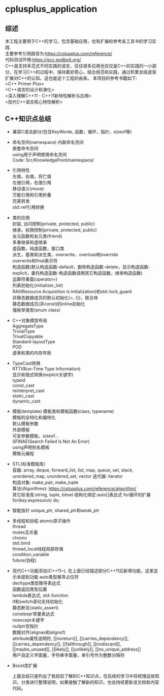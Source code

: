# cplusplus_application

## 综述

本工程主要用于C++的学习，包含基础应用，也有扩展和参考各工具书的学习实践.  
主要参考引用路径为:https://cplusplus.com/reference/  
代码测试环境:https://gcc.godbolt.org/  
C++是支持多范式不同实践的语言，往往很多应用也仅仅是C++的实践的一小部分，在学习C++的过程中，保持着好奇心，结合规范和实践，通过积累总结逐渐扩展对C++的认知，这也是这个工程的由来。
本项目的参考书籍如下:  
<C++ Primer Plus>  
<C++语言的设计和演化>  
<深入理解C++11 - C++11新特性解析与应用>  
<现代C++语言核心特性解析>  


## C++知识点总结

* 兼容C语法部分(包含KeyWords, 函数，循环，指针，sizeof等)  
  
* 命名空间(namespace)
  内联命名空间  
  嵌套命令空间  
  using用于声明使用命名空间  
  Code: Src/KnowledgePoint/namespace/  

* 引用特性  
  左值，右值，将亡值  
  左值引用，右值引用  
  移动语义(move)   
  万能引用和引用折叠  
  完美转发    
  std::ref引用转换  
  
* 类的应用  
  封装, 访问控制(private, protected, public)    
  继承，权限控制(private, protected, public)    
  友元函数和友元类(friend)  
  多重继承和虚继承  
  虚函数，纯虚函数，接口类  
  派生，基类和派生类，overwrite、overload和override  
  overwrite和final表示符  
  构造函数(默认构造函数-default，删除构造函数-delete，显示构造函数-explicit，委托构造函数-构造函数调用其它构造函数，继承构造函数)  
  运算符重载(operator+)  
  列表初始化(initializer_list)  
  RAII(Resource Acquisition is initialization)和std::lock_guard  
  非静态数据成员的默认初始化(=, {})，联合体  
  静态数据成员(非const)的inline初始化  
  强枚举类型(enum class)

* C++对象模型布局  
  AggregateType  
  TrivialType  
  TrivalCopyable  
  Standard-layoutType  
  POD  
  虚表和类的内存布局  
    
* TypeCast转换  
  RTTI(Run-Time Type Information)  
  显示和隐式转换(explicit关键字)  
  typeid  
  const_cast  
  reinterpret_cast  
  static_cast  
  dynamic_cast  
    
* 模板(template)
  模板类和模板函数(class, typename)  
  模板的全特化和偏特化  
  默认模板参数  
  外部模板  
  可变参数模板，sizeof...  
  SFINAE(Search Failed Is Not An Error)  
  using声明别名模板  
  模板元编程  
  
* STL(标准模板库)  
  容器: array, deque, forward_list, list, map, queue, set, stack, unordered_map, unordered_set, vector
  迭代器: iterator  
  构造对象: make_pair, make_tuple  
  算法(Algorithms): https://cplusplus.com/reference/algorithm/    
  其它标准库:string, tuple, bitset
  结构化绑定:auto[]表达式 
  for循环的扩展for(key:expression) do;

* 智能指针
  unique_ptr, shared_ptr和weak_ptr

* 多线程和协程
  atomic原子操作  
  thread  
  mutex互斥量  
  chrono  
  std::bind  
  thread_local线程局部存储  
  condition_variable  
  future(协程)  

* 现代C++功能添加(C++11~). 在上面已经描述部分C++11后新增功能，这里显示未提到功能
  auto类型推导占位符  
  decltype类型推导表达式  
  函数返回类型后置  
  lambda表达式, std::function  
  if和switch语句支持初始化  
  静态断言(static_assert)  
  constexpr常量表达式  
  noexcept关键字  
  nullptr空指针  
  数据对齐(alignas和alignof)  
  attribute属性说明符, [[noreturn]], [[carries_dependency]],[[carries_dependency]], [[fallthrough]], [[nodiscard]], [[maybe_unused]], [[likely]], [[unlikely]], [[no_unique_address]]  
  用户自定义字面量，字符串字面量，单引号作为整数分隔符  

* Boost库扩展

  上面总结只是列出了我目前了解的C++知识点，在后续的学习中将梳理这些知识，分类进行整理说明，如果接触了解新的知识，也会持续更新该文档和内容代码。



  

  
